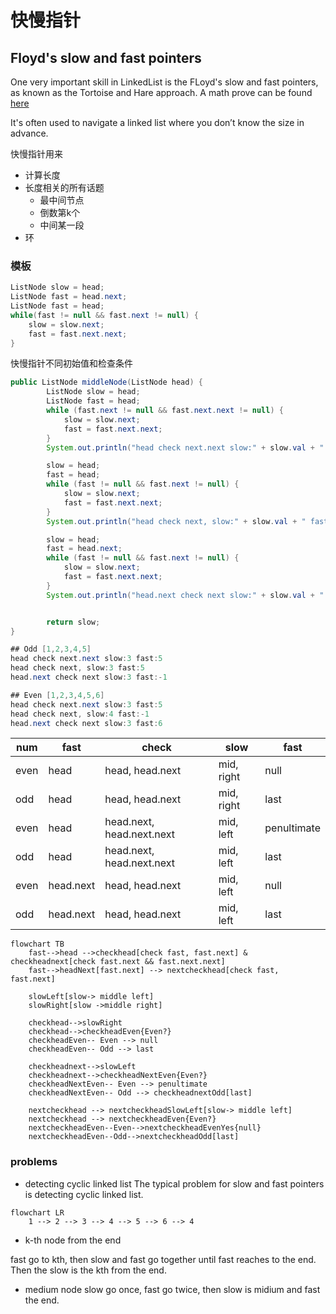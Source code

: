 # 快慢指针

## Floyd's slow and fast pointers
One very important skill in LinkedList is the FLoyd's slow and fast pointers, as known as the Tortoise and Hare approach.
A math prove can be found [here](https://drive.google.com/file/d/1AUZpYvtZgtVVGw5SvxlPVfh_hehIiIEf/view)

It's often used to navigate a linked list where you don’t know the size in advance.

快慢指针用来
* 计算长度
* 长度相关的所有话题
    * 最中间节点
    * 倒数第k个
    * 中间某一段
* 环

### 模板

```java
ListNode slow = head;
ListNode fast = head.next;
ListNode fast = head;
while(fast != null && fast.next != null) {
    slow = slow.next;
    fast = fast.next.next;
}
```


快慢指针不同初始值和检查条件

```java
public ListNode middleNode(ListNode head) {
        ListNode slow = head;
        ListNode fast = head;
        while (fast.next != null && fast.next.next != null) {
            slow = slow.next;
            fast = fast.next.next;
        }
        System.out.println("head check next.next slow:" + slow.val + " fast:" + (fast==null?-1:fast.val));

        slow = head;
        fast = head;
        while (fast != null && fast.next != null) {
            slow = slow.next;
            fast = fast.next.next;
        }
        System.out.println("head check next, slow:" + slow.val + " fast:" + (fast==null?-1:fast.val));

        slow = head;
        fast = head.next;
        while (fast != null && fast.next != null) {
            slow = slow.next;
            fast = fast.next.next;
        }
        System.out.println("head.next check next slow:" + slow.val + " fast:" + (fast==null?-1:fast.val));


        return slow;
}

## Odd [1,2,3,4,5]
head check next.next slow:3 fast:5
head check next, slow:3 fast:5
head.next check next slow:3 fast:-1

## Even [1,2,3,4,5,6]
head check next.next slow:3 fast:5
head check next, slow:4 fast:-1
head.next check next slow:3 fast:6

```

| num| fast | check |  slow | fast |
|-----|------|-------| ------| -----|
| even | head | head, head.next | mid, right | null |
| odd | head | head, head.next | mid, right | last |
| even | head | head.next, head.next.next | mid, left | penultimate |
| odd | head | head.next, head.next.next | mid, left | last |
| even | head.next | head, head.next | mid, left | null |
| odd | head.next | head, head.next | mid, left | last |

```mermaid
flowchart TB
    fast-->head -->checkhead[check fast, fast.next] & checkheadnext[check fast.next && fast.next.next]
    fast-->headNext[fast.next] --> nextcheckhead[check fast, fast.next]

    slowLeft[slow-> middle left] 
    slowRight[slow ->middle right]

    checkhead-->slowRight
    checkhead-->checkheadEven{Even?}
    checkheadEven-- Even --> null
    checkheadEven-- Odd --> last

    checkheadnext-->slowLeft
    checkheadnext-->checkheadNextEven{Even?}
    checkheadNextEven-- Even --> penultimate
    checkheadNextEven-- Odd --> checkheadnextOdd[last]

    nextcheckhead --> nextcheckheadSlowLeft[slow-> middle left]
    nextcheckhead --> nextcheckheadEven{Even?}
    nextcheckheadEven--Even-->nextcheckheadEvenYes{null}
    nextcheckheadEven--Odd-->nextcheckheadOdd[last]

```
### problems

*  detecting cyclic linked list
The typical problem for slow and fast pointers is detecting cyclic linked list. 


```mermaid
flowchart LR
    1 --> 2 --> 3 --> 4 --> 5 --> 6 --> 4
```

* k-th node from the end

fast go to kth, then slow and fast go together until fast reaches to the end. Then the slow is the kth from the end.

* medium node
slow go once, fast go twice, then slow is midium and fast the end.


